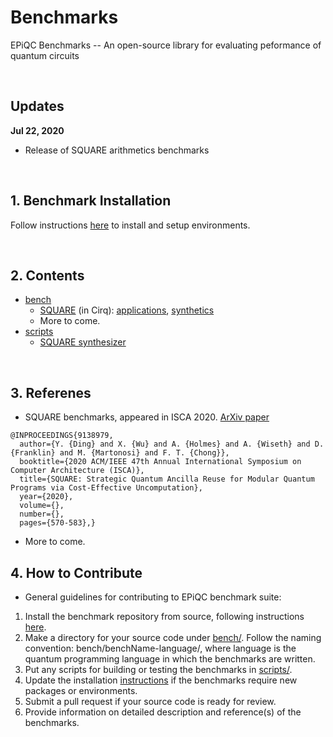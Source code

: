 # Benchmarks
EPiQC Benchmarks -- An open-source library for evaluating peformance of quantum circuits

<br>

## Updates

**Jul 22, 2020**
* Release of SQUARE arithmetics benchmarks

<br>

## 1. Benchmark Installation

Follow instructions [here](./docs/benchmarkInstallation.md) to install and setup environments.

<br>

## 2. Contents

* [bench](./bench/)
    + [SQUARE](./bench/square-cirq) (in Cirq): [applications](./bench/square-cirq/application), [synthetics](./bench/square-cirq/synthetic)
    + More to come.
* [scripts](./scripts/)
    + [SQUARE synthesizer](./scripts/square-synthesize.sh) 

<br>

## 3. Referenes

* SQUARE benchmarks, appeared in ISCA 2020. [ArXiv paper](https://arxiv.org/abs/2004.08539)

```
@INPROCEEDINGS{9138979,
  author={Y. {Ding} and X. {Wu} and A. {Holmes} and A. {Wiseth} and D. {Franklin} and M. {Martonosi} and F. T. {Chong}},
  booktitle={2020 ACM/IEEE 47th Annual International Symposium on Computer Architecture (ISCA)}, 
  title={SQUARE: Strategic Quantum Ancilla Reuse for Modular Quantum Programs via Cost-Effective Uncomputation}, 
  year={2020},
  volume={},
  number={},
  pages={570-583},}
```

* More to come.

## 4. How to Contribute

* General guidelines for contributing to EPiQC benchmark suite:

1. Install the benchmark repository from source, following instructions [here](./docs/benchmarkInstallation.md).
2. Make a directory for your source code under [bench/](./bench). Follow the naming convention: bench/benchName-language/, where language is the quantum programming language in which the benchmarks are written.
3. Put any scripts for building or testing the benchmarks in [scripts/](./scripts).
4. Update the installation [instructions](./docs/benchmarkInstallation.md) if the benchmarks require new packages or environments.
5. Submit a pull request if your source code is ready for review.
6. Provide information on detailed description and reference(s) of the benchmarks.
